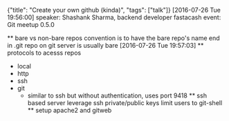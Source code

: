 {"title": "Create your own github (kinda)", "tags": ["talk"]}
[2016-07-26 Tue 19:56:00]
speaker: Shashank Sharma, backend developer fastacash
event: Git meetup 0.5.0

** bare vs non-bare repos
convention is to have the bare repo's name end in .git
repo on git server is usually bare
[2016-07-26 Tue 19:57:03]
** protocols to acesss repos
* local
* http
* ssh
* git
  * similar to ssh but without authentication, uses port 9418
** ssh based server
leverage ssh private/public keys
limit users to git-shell
** setup apache2 and gitweb
